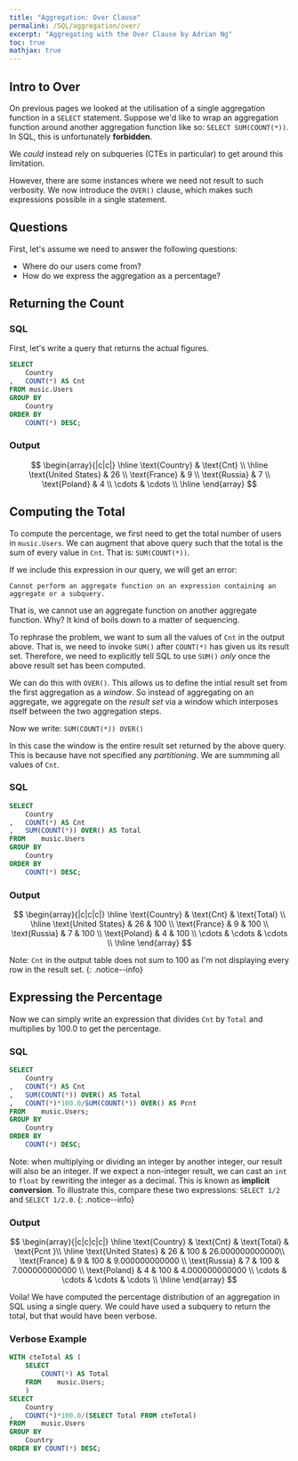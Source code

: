 ```yaml
---
title: "Aggregation: Over Clause"
permalink: /SQL/aggregation/over/
excerpt: "Aggregating with the Over Clause by Adrian Ng"
toc: true
mathjax: true
---
```


## Intro to Over

On previous pages we looked at the utilisation of a single aggregation function in a `SELECT` statement.
Suppose we'd like to wrap an aggregation function around another aggregation function like so: `SELECT SUM(COUNT(*))`.
In SQL, this is unfortunately __forbidden__. 

We _could_ instead rely on subqueries (CTEs in particular) to get around this limitation.

However, there are some instances where we need not result to such verbosity.
We now introduce the `OVER()` clause, which makes such expressions possible in a single statement.

## Questions

First, let's assume we need to answer the following questions:

* Where do our users come from? 
* How do we express the aggregation as a percentage?

## Returning the Count

### SQL 

First, let's write a query that returns the actual figures.

```sql
SELECT
	Country
,	COUNT(*) AS Cnt
FROM music.Users
GROUP BY
	Country
ORDER BY 
	COUNT(*) DESC;
```

### Output 

$$
\begin{array}{|c|c|}
\hline
\text{Country} & \text{Cnt} \\ 
\hline
\text{United States} & 26 \\
\text{France} & 9 \\
\text{Russia} & 7 \\
\text{Poland} & 4 \\
\cdots & \cdots \\
\hline
\end{array}
$$

## Computing the Total

To compute the percentage, we first need to get the total number of users in `music.Users`.
We can augment that above query such that the total is the sum of every value in `Cnt`.
That is: `SUM(COUNT(*))`.

If we include this expression in our query, we will get an error:

`Cannot perform an aggregate function on an expression containing an aggregate or a subquery.`

That is, we cannot use an aggregate function on another aggregate function. 
Why? It kind of boils down to a matter of sequencing. 

To rephrase the problem, we want to sum all the values of `Cnt` in the output above.
That is, we need to invoke `SUM()` after `COUNT(*)` has given us its result set.
Therefore, we need to explicitly tell SQL to use `SUM()` _only_ once the above result set has been computed.

We can do this with `OVER()`.
This allows us to define the intial result set from the first aggregation as a _window_. 
So instead of aggregating on an aggregate, we aggregate on the _result set_ via a window which interposes itself between the two aggregation steps.

Now we write: `SUM(COUNT(*)) OVER()`

In this case the window is the entire result set returned by the above query.
This is because have not specified any _partitioning_. 
We are summming all values of `Cnt`.

### SQL

```sql
SELECT
	Country
,	COUNT(*) AS Cnt
,	SUM(COUNT(*)) OVER() AS Total
FROM	music.Users
GROUP BY
	Country
ORDER BY 
	COUNT(*) DESC;
```

### Output

$$
\begin{array}{|c|c|c|}
\hline
\text{Country} & \text{Cnt} & \text{Total} \\ 
\hline
\text{United States} & 26 & 100 \\
\text{France} & 9 & 100 \\
\text{Russia} & 7 & 100 \\
\text{Poland} & 4 & 100 \\
\cdots & \cdots & \cdots \\
\hline
\end{array}
$$

Note: `Cnt` in the output table does not sum to 100 as I'm not displaying every row in the result set.
{: .notice--info}


## Expressing the Percentage

Now we can simply write an expression that divides `Cnt` by `Total` and multiplies by 100.0 to get the percentage.

### SQL

```sql
SELECT
	Country
,	COUNT(*) AS Cnt
,	SUM(COUNT(*)) OVER() AS Total
,	COUNT(*)*100.0/SUM(COUNT(*)) OVER() AS Pcnt
FROM	music.Users;
GROUP BY
	Country
ORDER BY
	COUNT(*) DESC;
```

Note: when multiplying or dividing an integer by another integer, our result will also be an integer.
If we expect a non-integer result, we can cast an `int` to `float` by rewriting the integer as a decimal.
This is known as __implicit conversion__.
To illustrate this, compare these two expressions: `SELECT 1/2` and `SELECT 1/2.0`.
{: .notice--info}

### Output

$$
\begin{array}{|c|c|c|c|}
\hline
\text{Country} & \text{Cnt} & \text{Total} & \text{Pcnt }\\ 
\hline
\text{United States} & 26 & 100 & 26.000000000000\\
\text{France} & 9 & 100 & 9.000000000000 \\
\text{Russia} & 7 & 100 & 7.000000000000 \\
\text{Poland} & 4 & 100 & 4.000000000000 \\
\cdots & \cdots & \cdots & \cdots \\
\hline
\end{array}
$$


Voila! We have computed the percentage distribution of an aggregation in SQL using a single query.
We could have used a subquery to return the total, but that would have been verbose.

### Verbose Example

```sql
WITH cteTotal AS (
	SELECT
		COUNT(*) AS Total
	FROM 	music.Users;
	)
SELECT
	Country
,	COUNT(*)*100.0/(SELECT Total FROM cteTotal)
FROM	music.Users
GROUP BY 
	Country
ORDER BY COUNT(*) DESC;
```



